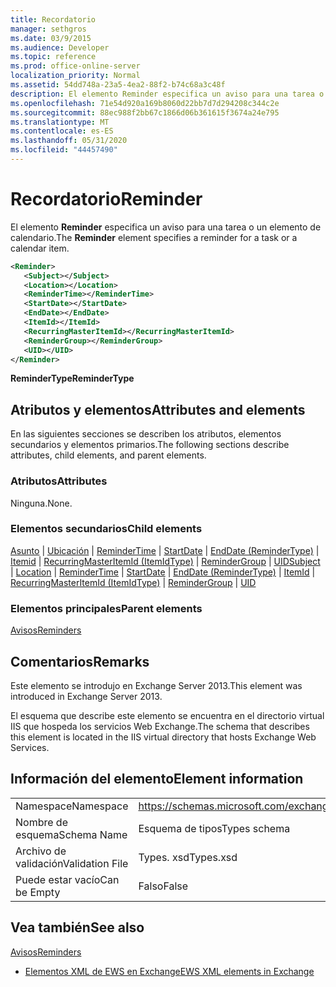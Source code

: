 ```yaml
---
title: Recordatorio
manager: sethgros
ms.date: 03/9/2015
ms.audience: Developer
ms.topic: reference
ms.prod: office-online-server
localization_priority: Normal
ms.assetid: 54dd748a-23a5-4ea2-88f2-b74c68a3c48f
description: El elemento Reminder especifica un aviso para una tarea o un elemento de calendario.
ms.openlocfilehash: 71e54d920a169b8060d22bb7d7d294208c344c2e
ms.sourcegitcommit: 88ec988f2bb67c1866d06b361615f3674a24e795
ms.translationtype: MT
ms.contentlocale: es-ES
ms.lasthandoff: 05/31/2020
ms.locfileid: "44457490"
---
```

# <a name="reminder"></a><span data-ttu-id="418e5-103">Recordatorio</span><span class="sxs-lookup"><span data-stu-id="418e5-103">Reminder</span></span>

<span data-ttu-id="418e5-104">El elemento **Reminder** especifica un aviso para una tarea o un elemento de calendario.</span><span class="sxs-lookup"><span data-stu-id="418e5-104">The **Reminder** element specifies a reminder for a task or a calendar item.</span></span> 
  
```XML
<Reminder>
   <Subject></Subject>
   <Location></Location>
   <ReminderTime></ReminderTime>
   <StartDate></StartDate>
   <EndDate></EndDate>
   <ItemId></ItemId>
   <RecurringMasterItemId></RecurringMasterItemId>
   <ReminderGroup></ReminderGroup>
   <UID></UID>
</Reminder>

```

 <span data-ttu-id="418e5-105">**ReminderType**</span><span class="sxs-lookup"><span data-stu-id="418e5-105">**ReminderType**</span></span>
## <a name="attributes-and-elements"></a><span data-ttu-id="418e5-106">Atributos y elementos</span><span class="sxs-lookup"><span data-stu-id="418e5-106">Attributes and elements</span></span>

<span data-ttu-id="418e5-107">En las siguientes secciones se describen los atributos, elementos secundarios y elementos primarios.</span><span class="sxs-lookup"><span data-stu-id="418e5-107">The following sections describe attributes, child elements, and parent elements.</span></span>
  
### <a name="attributes"></a><span data-ttu-id="418e5-108">Atributos</span><span class="sxs-lookup"><span data-stu-id="418e5-108">Attributes</span></span>

<span data-ttu-id="418e5-109">Ninguna.</span><span class="sxs-lookup"><span data-stu-id="418e5-109">None.</span></span>
  
### <a name="child-elements"></a><span data-ttu-id="418e5-110">Elementos secundarios</span><span class="sxs-lookup"><span data-stu-id="418e5-110">Child elements</span></span>

<span data-ttu-id="418e5-111">[Asunto](subject.md)  |  [Ubicación](location.md)  |  [ReminderTime](remindertime.md)  |  [StartDate](startdate.md)  |  [EndDate (ReminderType)](enddate-remindertype.md)  |  [Itemid](itemid.md)  |  [RecurringMasterItemId (ItemIdType)](recurringmasteritemid-itemidtype.md)  |  [ReminderGroup](remindergroup.md)  |  [UID](uid.md)</span><span class="sxs-lookup"><span data-stu-id="418e5-111">[Subject](subject.md) | [Location](location.md) | [ReminderTime](remindertime.md) | [StartDate](startdate.md) | [EndDate (ReminderType)](enddate-remindertype.md) | [ItemId](itemid.md) | [RecurringMasterItemId (ItemIdType)](recurringmasteritemid-itemidtype.md) | [ReminderGroup](remindergroup.md) | [UID](uid.md)</span></span>
  
### <a name="parent-elements"></a><span data-ttu-id="418e5-112">Elementos principales</span><span class="sxs-lookup"><span data-stu-id="418e5-112">Parent elements</span></span>

[<span data-ttu-id="418e5-113">Avisos</span><span class="sxs-lookup"><span data-stu-id="418e5-113">Reminders</span></span>](reminders.md)
  
## <a name="remarks"></a><span data-ttu-id="418e5-114">Comentarios</span><span class="sxs-lookup"><span data-stu-id="418e5-114">Remarks</span></span>

<span data-ttu-id="418e5-115">Este elemento se introdujo en Exchange Server 2013.</span><span class="sxs-lookup"><span data-stu-id="418e5-115">This element was introduced in Exchange Server 2013.</span></span>
  
<span data-ttu-id="418e5-116">El esquema que describe este elemento se encuentra en el directorio virtual IIS que hospeda los servicios Web Exchange.</span><span class="sxs-lookup"><span data-stu-id="418e5-116">The schema that describes this element is located in the IIS virtual directory that hosts Exchange Web Services.</span></span>
  
## <a name="element-information"></a><span data-ttu-id="418e5-117">Información del elemento</span><span class="sxs-lookup"><span data-stu-id="418e5-117">Element information</span></span>

|||
|:-----|:-----|
|<span data-ttu-id="418e5-118">Namespace</span><span class="sxs-lookup"><span data-stu-id="418e5-118">Namespace</span></span>  <br/> |https://schemas.microsoft.com/exchange/services/2006/types  <br/> |
|<span data-ttu-id="418e5-119">Nombre de esquema</span><span class="sxs-lookup"><span data-stu-id="418e5-119">Schema Name</span></span>  <br/> |<span data-ttu-id="418e5-120">Esquema de tipos</span><span class="sxs-lookup"><span data-stu-id="418e5-120">Types schema</span></span>  <br/> |
|<span data-ttu-id="418e5-121">Archivo de validación</span><span class="sxs-lookup"><span data-stu-id="418e5-121">Validation File</span></span>  <br/> |<span data-ttu-id="418e5-122">Types. xsd</span><span class="sxs-lookup"><span data-stu-id="418e5-122">Types.xsd</span></span>  <br/> |
|<span data-ttu-id="418e5-123">Puede estar vacío</span><span class="sxs-lookup"><span data-stu-id="418e5-123">Can be Empty</span></span>  <br/> |<span data-ttu-id="418e5-124">Falso</span><span class="sxs-lookup"><span data-stu-id="418e5-124">False</span></span>  <br/> |
   
## <a name="see-also"></a><span data-ttu-id="418e5-125">Vea también</span><span class="sxs-lookup"><span data-stu-id="418e5-125">See also</span></span>



[<span data-ttu-id="418e5-126">Avisos</span><span class="sxs-lookup"><span data-stu-id="418e5-126">Reminders</span></span>](reminders.md)


- [<span data-ttu-id="418e5-127">Elementos XML de EWS en Exchange</span><span class="sxs-lookup"><span data-stu-id="418e5-127">EWS XML elements in Exchange</span></span>](ews-xml-elements-in-exchange.md)

